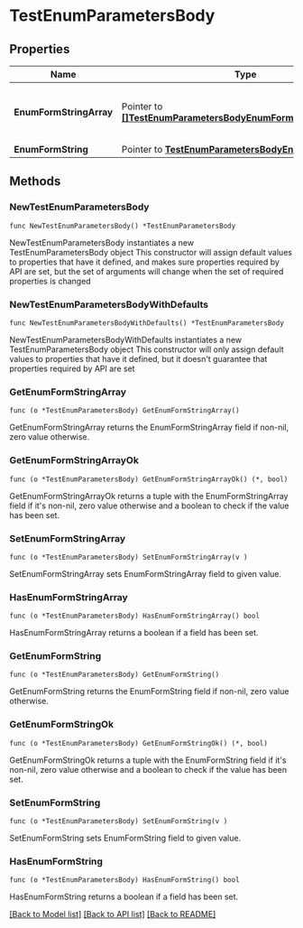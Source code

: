 # TestEnumParametersBody

## Properties

Name | Type | Description | Notes
------------ | ------------- | ------------- | -------------
**EnumFormStringArray** | Pointer to [**[]TestEnumParametersBodyEnumFormStringArrayItems**](testEnumParametersBodyEnumFormStringArrayItems.md) | Form parameter enum test (string array) | [optional] 
**EnumFormString** | Pointer to [**TestEnumParametersBodyEnumFormString**](testEnumParametersBodyEnumFormString.md) |  | [optional] 

## Methods

### NewTestEnumParametersBody

`func NewTestEnumParametersBody() *TestEnumParametersBody`

NewTestEnumParametersBody instantiates a new TestEnumParametersBody object
This constructor will assign default values to properties that have it defined,
and makes sure properties required by API are set, but the set of arguments
will change when the set of required properties is changed

### NewTestEnumParametersBodyWithDefaults

`func NewTestEnumParametersBodyWithDefaults() *TestEnumParametersBody`

NewTestEnumParametersBodyWithDefaults instantiates a new TestEnumParametersBody object
This constructor will only assign default values to properties that have it defined,
but it doesn't guarantee that properties required by API are set

### GetEnumFormStringArray

`func (o *TestEnumParametersBody) GetEnumFormStringArray() `

GetEnumFormStringArray returns the EnumFormStringArray field if non-nil, zero value otherwise.

### GetEnumFormStringArrayOk

`func (o *TestEnumParametersBody) GetEnumFormStringArrayOk() (*, bool)`

GetEnumFormStringArrayOk returns a tuple with the EnumFormStringArray field if it's non-nil, zero value otherwise
and a boolean to check if the value has been set.

### SetEnumFormStringArray

`func (o *TestEnumParametersBody) SetEnumFormStringArray(v )`

SetEnumFormStringArray sets EnumFormStringArray field to given value.

### HasEnumFormStringArray

`func (o *TestEnumParametersBody) HasEnumFormStringArray() bool`

HasEnumFormStringArray returns a boolean if a field has been set.

### GetEnumFormString

`func (o *TestEnumParametersBody) GetEnumFormString() `

GetEnumFormString returns the EnumFormString field if non-nil, zero value otherwise.

### GetEnumFormStringOk

`func (o *TestEnumParametersBody) GetEnumFormStringOk() (*, bool)`

GetEnumFormStringOk returns a tuple with the EnumFormString field if it's non-nil, zero value otherwise
and a boolean to check if the value has been set.

### SetEnumFormString

`func (o *TestEnumParametersBody) SetEnumFormString(v )`

SetEnumFormString sets EnumFormString field to given value.

### HasEnumFormString

`func (o *TestEnumParametersBody) HasEnumFormString() bool`

HasEnumFormString returns a boolean if a field has been set.


[[Back to Model list]](../README.md#documentation-for-models) [[Back to API list]](../README.md#documentation-for-api-endpoints) [[Back to README]](../README.md)


